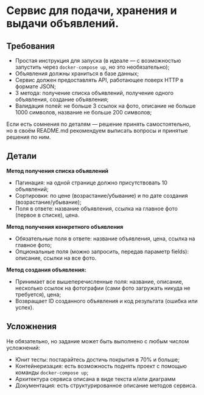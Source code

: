 # Cервис для подачи, хранения и выдачи объявлений. 

## Требования
* Простая инструкция для запуска (в идеале — с возможностью запустить через `docker-compose up`, но это необязательно);
* Объявления должны храниться в базе данных;
* Сервис должен предоставлять API, работающее поверх HTTP в формате JSON;
* 3 метода: получение списка объявлений, получение одного объявления, создание объявления;
* Валидация полей: не больше 3 ссылок на фото, описание не больше 1000 символов, название не больше 200 символов;

Если есть сомнения по деталям — решение принять самостоятельно, но в своём README.md рекомендуем выписать вопросы и принятые решения по ним.

## Детали
**Метод получения списка объявлений**
* Пагинация: на одной странице должно присутствовать 10 объявлений;
* Cортировки: по цене (возрастание/убывание) и по дате создания (возрастание/убывание);
* Поля в ответе: название объявления, ссылка на главное фото (первое в списке), цена.

**Метод получения конкретного объявления**
* Обязательные поля в ответе: название объявления, цена, ссылка на главное фото;
* Опциональные поля (можно запросить, передав параметр fields): описание, ссылки на все фото.

**Метод создания объявления:**
* Принимает все вышеперечисленные поля: название, описание, несколько ссылок на фотографии (сами фото загружать никуда не требуется), цена;
* Возвращает ID созданного объявления и код результата (ошибка или успех).

## Усложнения
Не обязательно, но задание может быть выполнено с любым числом усложнений:
* Юнит тесты: постарайтесь достичь покрытия в 70% и больше;
* Контейнеризация: есть возможность поднять проект с помощью команды `docker-compose up`;
* Архитектура сервиса описана в виде текста и/или диаграмм
* Документация: есть структурированное описание методов сервиса.


